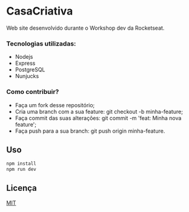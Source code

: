 # CasaCriativa
Web site desenvolvido durante o Workshop dev da Rocketseat. 


### Tecnologias utilizadas:
- Nodejs
- Express
- PostgreSQL
- Nunjucks

### Como contribuir?

- Faça um fork desse repositório;
- Cria uma branch com a sua feature: git checkout -b minha-feature;
- Faça commit das suas alterações: git commit -m 'feat: Minha nova feature';
- Faça push para a sua branch: git push origin minha-feature.

## Uso

```python
npm install
npm run dev
```

## Licença
[MIT](https://choosealicense.com/licenses/mit/)
